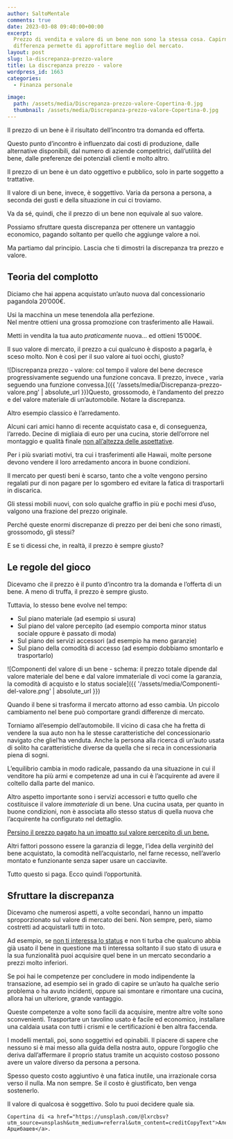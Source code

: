 ```yaml
---
author: SaltoMentale
comments: true
date: 2023-03-08 09:40:00+00:00
excerpt:
  Prezzo di vendita e valore di un bene non sono la stessa cosa. Capirne la
  differenza permette di approfittare meglio del mercato.
layout: post
slug: la-discrepanza-prezzo-valore
title: La discrepanza prezzo - valore
wordpress_id: 1663
categories:
  - Finanza personale

image:
  path: /assets/media/Discrepanza-prezzo-valore-Copertina-0.jpg
  thumbnail: /assets/media/Discrepanza-prezzo-valore-Copertina-0.jpg
---
```


Il prezzo di un bene è il risultato dell’incontro tra domanda ed offerta.

Questo punto d’incontro è influenzato dai costi di produzione, dalle alternative disponibili, dal numero di aziende competitrici, dall’utilità del bene, dalle preferenze dei potenziali clienti e molto altro.

Il prezzo di un bene è un dato oggettivo e pubblico, solo in parte soggetto a trattative.

Il valore di un bene, invece, è soggettivo. Varia da persona a persona, a seconda dei gusti e della situazione in cui ci troviamo.

Va da sé, quindi, che il prezzo di un bene non equivale al suo valore.

Possiamo sfruttare questa discrepanza per ottenere un vantaggio economico, pagando soltanto per quello che aggiunge valore a noi.

Ma partiamo dal principio. Lascia che ti dimostri la discrepanza tra prezzo e valore.

## Teoria del complotto

Diciamo che hai appena acquistato un’auto nuova dal concessionario pagandola 20’000€.

Usi la macchina un mese tenendola alla perfezione.  
Nel mentre ottieni una grossa promozione con trasferimento alle Hawaii.

Metti in vendita la tua auto _praticamente_ nuova… ed ottieni 15’000€.

Il suo valore di mercato, il prezzo a cui qualcuno è disposto a pagarla, è sceso molto. Non è così per il suo valore ai tuoi occhi, giusto?

![Discrepanza prezzo - valore: col tempo il valore del bene decresce progressivamente seguendo una funzione concava. Il prezzo, invece , varia seguendo una funzione convessa.]({{ '/assets/media/Discrepanza-prezzo-valore.png' | absolute_url }})Questo, grossomodo, è l’andamento del prezzo e del valore materiale di un’automobile. Notare la discrepanza.

Altro esempio classico è l’arredamento.

Alcuni cari amici hanno di recente acquistato casa e, di conseguenza, l’arredo. Decine di migliaia di euro per una cucina, storie dell’orrore nel montaggio e qualità finale [non all’altezza delle aspettative](/fare-una-promessa/).

Per i più svariati motivi, tra cui i trasferimenti alle Hawaii, molte persone devono vendere il loro arredamento ancora in buone condizioni.

Il mercato per questi beni è scarso, tanto che a volte vengono persino regalati pur di non pagare per lo sgombero ed evitare la fatica di trasportarli in discarica.

Gli stessi mobili nuovi, con solo qualche graffio in più e pochi mesi d’uso, valgono una frazione del prezzo originale.

Perché queste enormi discrepanze di prezzo per dei beni che sono rimasti, grossomodo, gli stessi?

E se ti dicessi che, in realtà, il prezzo è sempre giusto?

## Le regole del gioco

Dicevamo che il prezzo è il punto d’incontro tra la domanda e l’offerta di un bene. A meno di truffa, il prezzo è sempre giusto.

Tuttavia, lo stesso bene evolve nel tempo:

- Sul piano materiale (ad esempio si usura)
- Sul piano del valore percepito (ad esempio comporta minor status sociale oppure è passato di moda)
- Sul piano dei servizi accessori (ad esempio ha meno garanzie)
- Sul piano della comodità di accesso (ad esempio dobbiamo smontarlo e trasportarlo)

![Componenti del valore di un bene - schema: il prezzo totale dipende dal valore materiale del bene e dal valore immateriale di voci come la garanzia, la comodità di acquisto e lo status sociale]({{ '/assets/media/Componenti-del-valore.png' | absolute_url }})

Quando il bene si trasforma il mercato attorno ad esso cambia. Un piccolo cambiamento nel bene può comportare grandi differenze di mercato.

Torniamo all’esempio dell’automobile. Il vicino di casa che ha fretta di vendere la sua auto non ha le stesse caratteristiche del concessionario navigato che gliel’ha venduta. Anche la persona alla ricerca di un’auto usata di solito ha caratteristiche diverse da quella che si reca in concessionaria piena di sogni.

L’equilibrio cambia in modo radicale, passando da una situazione in cui il venditore ha più armi e competenze ad una in cui è l’acquirente ad avere il coltello dalla parte del manico.

Altro aspetto importante sono i servizi accessori e tutto quello che costituisce il valore _immateriale_ di un bene. Una cucina usata, per quanto in buone condizioni, non è associata allo stesso status di quella nuova che l’acquirente ha configurato nel dettaglio.

[Persino il prezzo pagato ha un impatto sul valore percepito di un bene.](https://en.wikipedia.org/wiki/Premium_pricing)

Altri fattori possono essere la garanzia di legge, l’idea della _verginità_ del bene acquistato, la comodità nell’acquistarlo, nel farne recesso, nell’averlo montato e funzionante senza saper usare un cacciavite.

Tutto questo si paga. Ecco quindi l’opportunità.

## Sfruttare la discrepanza

Dicevamo che numerosi aspetti, a volte secondari, hanno un impatto sproporzionato sul valore di mercato dei beni. Non sempre, però, siamo costretti ad acquistarli tutti in toto.

Ad esempio, se [non ti interessa lo status](/il-costo-dello-status/) e non ti turba che qualcuno abbia già usato il bene in questione ma ti interessa soltanto il suo stato di usura e la sua funzionalità puoi acquisire quel bene in un mercato secondario a prezzi molto inferiori.

Se poi hai le competenze per concludere in modo indipendente la transazione, ad esempio sei in grado di capire se un’auto ha qualche serio problema o ha avuto incidenti, oppure sai smontare e rimontare una cucina, allora hai un ulteriore, grande vantaggio.

Queste competenze a volte sono facili da acquisire, mentre altre volte sono sconvenienti. Trasportare un tavolino usato è facile ed economico, installare una caldaia usata con tutti i crismi e le certificazioni è ben altra faccenda.

I modelli mentali, poi, sono soggettivi ed opinabili. Il piacere di sapere che nessuno si è mai messo alla guida della nostra auto, oppure l’orgoglio che deriva dall’affermare il proprio status tramite un acquisto costoso possono avere un valore diverso da persona a persona.

Spesso questo costo aggiuntivo è una fatica inutile, una irrazionale corsa verso il nulla. Ma non sempre. Se il costo è giustificato, ben venga sostenerlo.

Il valore di qualcosa è soggettivo. Solo tu puoi decidere quale sia.

    Copertina di <a href="https://unsplash.com/@lxrcbsv?utm_source=unsplash&utm_medium=referral&utm_content=creditCopyText">Алекс Арцибашев</a>.
